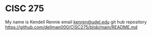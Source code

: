 # CISC 275
My name is Kendell Rennie
email kenren@udel.edu
git hub repository https://github.com/dellman000/CISC275/blob/main/README.md
